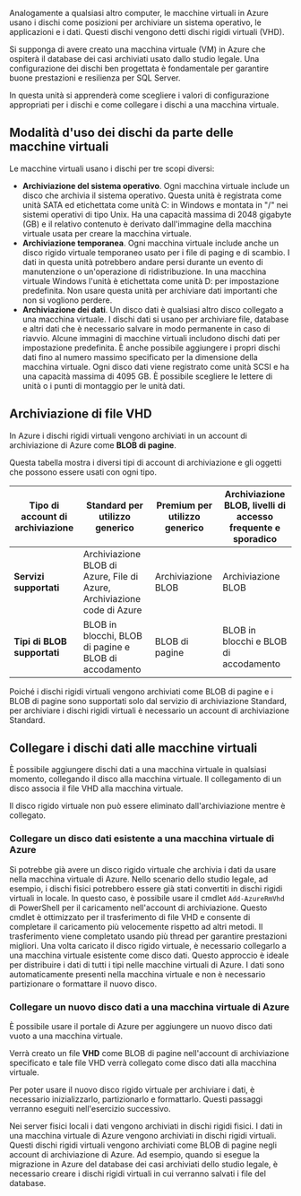Analogamente a qualsiasi altro computer, le macchine virtuali in Azure usano i dischi come posizioni per archiviare un sistema operativo, le applicazioni e i dati. Questi dischi vengono detti dischi rigidi virtuali (VHD).

Si supponga di avere creato una macchina virtuale (VM) in Azure che ospiterà il database dei casi archiviati usato dallo studio legale. Una configurazione dei dischi ben progettata è fondamentale per garantire buone prestazioni e resilienza per SQL Server.

In questa unità si apprenderà come scegliere i valori di configurazione appropriati per i dischi e come collegare i dischi a una macchina virtuale.

## <a name="how-disks-are-used-by-vms"></a>Modalità d'uso dei dischi da parte delle macchine virtuali

Le macchine virtuali usano i dischi per tre scopi diversi:

- **Archiviazione del sistema operativo**. Ogni macchina virtuale include un disco che archivia il sistema operativo. Questa unità è registrata come unità SATA ed etichettata come unità C: in Windows e montata in "/" nei sistemi operativi di tipo Unix. Ha una capacità massima di 2048 gigabyte (GB) e il relativo contenuto è derivato dall'immagine della macchina virtuale usata per creare la macchina virtuale.
- **Archiviazione temporanea**. Ogni macchina virtuale include anche un disco rigido virtuale temporaneo usato per i file di paging e di scambio. I dati in questa unità potrebbero andare persi durante un evento di manutenzione o un'operazione di ridistribuzione. In una macchina virtuale Windows l'unità è etichettata come unità D: per impostazione predefinita. Non usare questa unità per archiviare dati importanti che non si vogliono perdere.
- **Archiviazione dei dati**. Un disco dati è qualsiasi altro disco collegato a una macchina virtuale. I dischi dati si usano per archiviare file, database e altri dati che è necessario salvare in modo permanente in caso di riavvio. Alcune immagini di macchine virtuali includono dischi dati per impostazione predefinita. È anche possibile aggiungere i propri dischi dati fino al numero massimo specificato per la dimensione della macchina virtuale. Ogni disco dati viene registrato come unità SCSI e ha una capacità massima di 4095 GB. È possibile scegliere le lettere di unità o i punti di montaggio per le unità dati.

## <a name="storing-vhd-files"></a>Archiviazione di file VHD

In Azure i dischi rigidi virtuali vengono archiviati in un account di archiviazione di Azure come **BLOB di pagine**.

Questa tabella mostra i diversi tipi di account di archiviazione e gli oggetti che possono essere usati con ogni tipo.

|**Tipo di account di archiviazione**|**Standard per utilizzo generico**|**Premium per utilizzo generico**|**Archiviazione BLOB, livelli di accesso frequente e sporadico**|
|-----|-----|-----|-----|
|**Servizi supportati**| Archiviazione BLOB di Azure, File di Azure, Archiviazione code di Azure | Archiviazione BLOB | Archiviazione BLOB|
|**Tipi di BLOB supportati**|BLOB in blocchi, BLOB di pagine e BLOB di accodamento | BLOB di pagine | BLOB in blocchi e BLOB di accodamento|

Poiché i dischi rigidi virtuali vengono archiviati come BLOB di pagine e i BLOB di pagine sono supportati solo dal servizio di archiviazione Standard, per archiviare i dischi rigidi virtuali è necessario un account di archiviazione Standard.

## <a name="attach-data-disks-to-vms"></a>Collegare i dischi dati alle macchine virtuali

È possibile aggiungere dischi dati a una macchina virtuale in qualsiasi momento, collegando il disco alla macchina virtuale. Il collegamento di un disco associa il file VHD alla macchina virtuale. 

Il disco rigido virtuale non può essere eliminato dall'archiviazione mentre è collegato.

### <a name="attach-an-existing-data-disk-to-an-azure-vm"></a>Collegare un disco dati esistente a una macchina virtuale di Azure

Si potrebbe già avere un disco rigido virtuale che archivia i dati da usare nella macchina virtuale di Azure. Nello scenario dello studio legale, ad esempio, i dischi fisici potrebbero essere già stati convertiti in dischi rigidi virtuali in locale. In questo caso, è possibile usare il cmdlet `Add-AzureRmVhd` di PowerShell per il caricamento nell'account di archiviazione. Questo cmdlet è ottimizzato per il trasferimento di file VHD e consente di completare il caricamento più velocemente rispetto ad altri metodi. Il trasferimento viene completato usando più thread per garantire prestazioni migliori. Una volta caricato il disco rigido virtuale, è necessario collegarlo a una macchina virtuale esistente come disco dati. Questo approccio è ideale per distribuire i dati di tutti i tipi nelle macchine virtuali di Azure. I dati sono automaticamente presenti nella macchina virtuale e non è necessario partizionare o formattare il nuovo disco.

### <a name="attach-a-new-data-disk-to-an-azure-vm"></a>Collegare un nuovo disco dati a una macchina virtuale di Azure

È possibile usare il portale di Azure per aggiungere un nuovo disco dati vuoto a una macchina virtuale. 

Verrà creato un file **VHD** come BLOB di pagine nell'account di archiviazione specificato e tale file VHD verrà collegato come disco dati alla macchina virtuale. 

Per poter usare il nuovo disco rigido virtuale per archiviare i dati, è necessario inizializzarlo, partizionarlo e formattarlo. Questi passaggi verranno eseguiti nell'esercizio successivo.

Nei server fisici locali i dati vengono archiviati in dischi rigidi fisici. I dati in una macchina virtuale di Azure vengono archiviati in dischi rigidi virtuali. Questi dischi rigidi virtuali vengono archiviati come BLOB di pagine negli account di archiviazione di Azure. Ad esempio, quando si esegue la migrazione in Azure del database dei casi archiviati dello studio legale, è necessario creare i dischi rigidi virtuali in cui verranno salvati i file del database.
